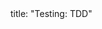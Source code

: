 <frontmatter>
title: "Testing: TDD"
</frontmatter>

<include src="container-inPage-asFlat.md" boilerplate />